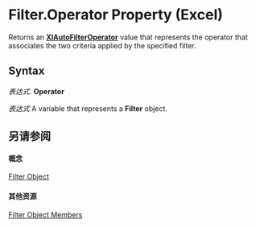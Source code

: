 
# Filter.Operator Property (Excel)

Returns an  **[XlAutoFilterOperator](d6948582-2c47-08a7-a145-f30e3b64a6c5.md)** value that represents the operator that associates the two criteria applied by the specified filter.


## Syntax

 _表达式_. **Operator**

 _表达式_ A variable that represents a **Filter** object.


## 另请参阅


#### 概念


[Filter Object](950023f9-a984-01fa-aa77-947cbbff0433.md)
#### 其他资源


[Filter Object Members](http://msdn.microsoft.com/library/b0b547af-04f2-6fff-1026-3850c369099a%28Office.15%29.aspx)